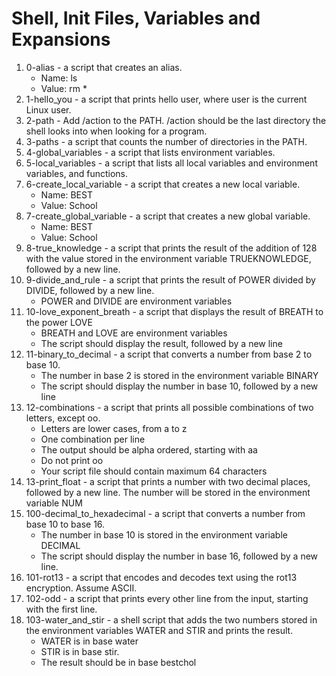 # Shell, Init Files, Variables and Expansions
1. 0-alias - a script that creates an alias.
	- Name: ls
	- Value: rm *
2. 1-hello_you - a script that prints hello user, where user is the current Linux user.
3. 2-path - Add /action to the PATH. /action should be the last directory the shell looks into when looking for a program.
4. 3-paths - a script that counts the number of directories in the PATH.
5. 4-global_variables - a script that lists environment variables.
6. 5-local_variables - a script that lists all local variables and environment variables, and functions.
7. 6-create_local_variable - a script that creates a new local variable.
	- Name: BEST
	- Value: School
8. 7-create_global_variable - a script that creates a new global variable.
	- Name: BEST
	- Value: School
9. 8-true_knowledge -  a script that prints the result of the addition of 128 with the value stored in the environment variable TRUEKNOWLEDGE, followed by a new line.
10. 9-divide_and_rule - a script that prints the result of POWER divided by DIVIDE, followed by a new line.
	- POWER and DIVIDE are environment variables
11. 10-love_exponent_breath - a script that displays the result of BREATH to the power LOVE
	- BREATH and LOVE are environment variables
	- The script should display the result, followed by a new line
12. 11-binary_to_decimal - a script that converts a number from base 2 to base 10.
	- The number in base 2 is stored in the environment variable BINARY
	- The script should display the number in base 10, followed by a new line
13. 12-combinations - a script that prints all possible combinations of two letters, except oo.
	- Letters are lower cases, from a to z
	- One combination per line
	- The output should be alpha ordered, starting with aa
	- Do not print oo
	- Your script file should contain maximum 64 characters
14. 13-print_float - a script that prints a number with two decimal places, followed by a new line. The number will be stored in the environment variable NUM
15. 100-decimal_to_hexadecimal - a script that converts a number from base 10 to base 16.
	- The number in base 10 is stored in the environment variable DECIMAL
	- The script should display the number in base 16, followed by a new line.
16. 101-rot13 - a script that encodes and decodes text using the rot13 encryption. Assume ASCII.
17. 102-odd - a script that prints every other line from the input, starting with the first line.
18. 103-water_and_stir - a shell script that adds the two numbers stored in the environment variables WATER and STIR and prints the result.
	- WATER is in base water
	- STIR is in base stir.
	- The result should be in base bestchol
